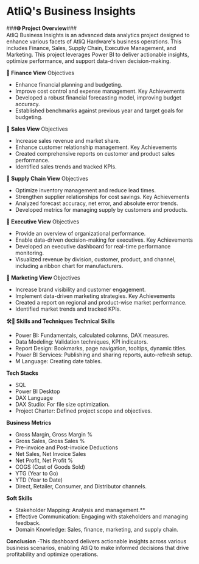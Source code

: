 # AtliQ's Business Insights

###**🌐 Project Overview**###  
AtliQ Business Insights is an advanced data analytics project designed to enhance various facets of AtliQ Hardware's business operations. This includes Finance, Sales, Supply Chain, Executive Management, and Marketing. This project leverages Power BI to deliver actionable insights, optimize performance, and support data-driven decision-making.

**🔶 Finance View**
Objectives
* Enhance financial planning and budgeting.
* Improve cost control and expense management.
Key Achievements
* Developed a robust financial forecasting model, improving budget accuracy.
* Established benchmarks against previous year and target goals for budgeting.

**🔶 Sales View**
Objectives
* Increase sales revenue and market share.
* Enhance customer relationship management.
Key Achievements
* Created comprehensive reports on customer and product sales performance.
* Identified sales trends and tracked KPIs.

**🔶 Supply Chain View**
Objectives
* Optimize inventory management and reduce lead times.
* Strengthen supplier relationships for cost savings.
Key Achievements
* Analyzed forecast accuracy, net error, and absolute error trends.
* Developed metrics for managing supply by customers and products.

**🔶 Executive View**
Objectives
* Provide an overview of organizational performance.
* Enable data-driven decision-making for executives.
Key Achievements
* Developed an executive dashboard for real-time performance monitoring.
* Visualized revenue by division, customer, product, and channel, including a ribbon chart for manufacturers.

**🔶 Marketing View**
Objectives
* Increase brand visibility and customer engagement.
* Implement data-driven marketing strategies.
Key Achievements
* Created a report on regional and product-wise market performance.
* Identified market trends and tracked KPIs.

**🛠🔶 Skills and Techniques**
**Technical Skills**

* Power BI: Fundamentals, calculated columns, DAX measures.
* Data Modeling: Validation techniques, KPI indicators.
* Report Design: Bookmarks, page navigation, tooltips, dynamic titles.
* Power BI Services: Publishing and sharing reports, auto-refresh setup.
* M Language: Creating date tables.

**Tech Stacks**

* SQL
* Power BI Desktop
* DAX Language
* DAX Studio: For file size optimization.
* Project Charter: Defined project scope and objectives.

**Business Metrics**

* Gross Margin, Gross Margin %
* Gross Sales, Gross Sales %
* Pre-invoice and Post-invoice Deductions
* Net Sales, Net Invoice Sales
* Net Profit, Net Profit %
* COGS (Cost of Goods Sold)
* YTG (Year to Go)
* YTD (Year to Date)
* Direct, Retailer, Consumer, and Distributor channels.

**Soft Skills**

* Stakeholder Mapping: Analysis and management.**
* Effective Communication: Engaging with stakeholders and managing feedback.
* Domain Knowledge: Sales, finance, marketing, and supply chain.

**Conclusion** -This dashboard delivers actionable insights across various business scenarios, enabling AtliQ to make informed decisions that drive profitability and optimize operations.
